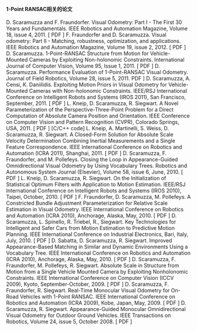 #### 1-Point RANSAC相关的论文
D. Scaramuzza and F. Fraundorfer. Visual Odometry: Part I - The First 30 Years and Fundamentals. IEEE Robotics and Automation Magazine, Volume 18, issue 4, 2011. [ PDF ]
F. Fraundorfer and D. Scaramuzza. Visual odometry: Part II - Matching, robustness, optimization, and applications. IEEE Robotics and Automation Magazine, Volume 19, issue 2, 2012. [ PDF ]
D. Scaramuzza. 1-Point-RANSAC Structure from Motion for Vehicle-Mounted Cameras by Exploiting Non-holonomic Constraints. International Journal of Computer Vision, Volume 95, Issue 1, 2011. [ PDF ]
D. Scaramuzza. Performance Evaluation of 1-Point-RANSAC Visual Odometry. Journal of Field Robotics, Volume 28, issue 5, 2011. PDF ]
D. Scaramuzza, A. Censi, K. Daniilidis. Exploiting Motion Priors in Visual Odometry for Vehicle-Mounted Cameras with Non-holonomic Constraints. IEEE/RSJ International Conference on Intelligent Robots and Systems (IROS 2011), San Francisco, September, 2011. [ PDF ]
L. Kneip, D. Scaramuzza, R. Siegwart. A Novel Parameterization of the Perspective-Three-Point Problem for a Direct Computation of Absolute Camera Position and Orientation. IEEE Conference on Computer Vision and Pattern Recognition (CVPR), Colorado Springs, USA, 2011. [ PDF ] [C/C++ code]
L. Kneip, A. Martinelli, S. Weiss, D. Scaramuzza, R. Siegwart. A Closed-Form Solution for Absolute Scale Velocity Determination Combining Inertial Measurements and a Single Feature Correspondence. IEEE International Conference on Robotics and Automation (ICRA 2011), Shanghai, 2011. [ PDF ]
D. Scaramuzza, F. Fraundorfer, and M. Pollefeys. Closing the Loop in Appearance-Guided Omnidirectional Visual Odometry by Using Vocabulary Trees. Robotics and Autonomous System Journal (Elsevier), Volume 58, issue 6, June, 2010. [ PDF ]
L. Kneip, D. Scaramuzza, R. Siegwart. On the Initialization of Statistical Optimum Filters with Application to Motion Estimation. IEEE/RSJ International Conference on Intelligent Robots and Systems (IROS 2010), Taipei, October, 2010. [ PDF ]
F. Fraundorfer, D. Scaramuzza, M. Pollefeys. A Constricted Bundle Adjustment Parameterization for Relative Scale Estimation in Visual Odometry. IEEE International Conference on Robotics and Automation (ICRA 2010), Anchorage, Alaska, May, 2010. [ PDF ]
D. Scaramuzza, L. Spinello, R. Triebel, R., Siegwart. Key Technologies for Intelligent and Safer Cars from Motion Estimation to Predictive Motion Planning. IEEE International Conference on Industrial Electronics, Bari, Italy, July, 2010. [ PDF ]
D. Sabatta, D. Scaramuzza, R. Siegwart. Improved Appearance-Based Matching in Similar and Dynamic Environments Using a Vocabulary Tree. IEEE International Conference on Robotics and Automation (ICRA 2010), Anchorage, Alaska, May, 2010. [ PDF ]
D. Scaramuzza, F. Fraundorfer, M. Pollefeys, R. Siegwart. Absolute Scale in Structure from Motion from a Single Vehicle Mounted Camera by Exploiting Nonholonomic Constraints. IEEE International Conference on Computer Vision (ICCV 2009), Kyoto, September-October, 2009. [ PDF ]
D. Scaramuzza, F. Fraundorfer, R. Siegwart. Real-Time Monocular Visual Odometry for On-Road Vehicles with 1-Point RANSAC. IEEE International Conference on Robotics and Automation (ICRA 2009), Kobe, Japan, May, 2009. [ PDF ]
D. Scaramuzza, R. Siegwart. Appearance-Guided Monocular Omnidirectional Visual Odometry for Outdoor Ground Vehicles. IEEE Transactions on Robotics, Volume 24, issue 5, October 2008. [ PDF ]
